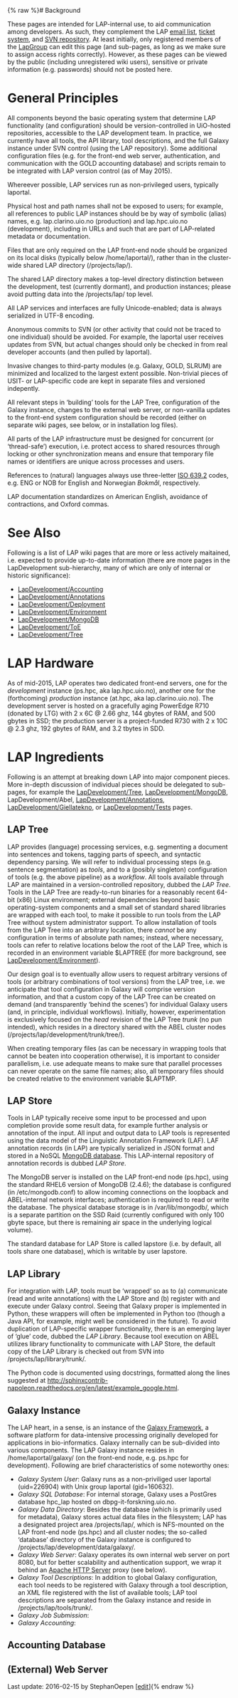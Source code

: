 {% raw %}# Background

These pages are intended for LAP-internal use, to aid communication
among developers. As such, they complement the LAP [email
list](https://sympa.uio.no/ifi.uio.no/info/lap-developers), [ticket
system](https://rt.uio.no), and [SVN
repository](http://svn.emmtee.net/lap). At least initially, only
registered members of the [LapGroup](https://blog.inductorsoftware.com/docsproto/missing/LapGroup) can edit this page (and
sub-pages, as long as we make sure to assign access rights correctly).
However, as these pages can be viewed by the public (including
unregistered wiki users), sensitive or private information (e.g.
passwords) should not be posted here.

# General Principles

All components beyond the basic operating system that determine LAP
functionality (and configuration) should be version-controlled in
UiO-hosted repositories, accessible to the LAP development team. In
practice, we currently have all tools, the API library, tool
descriptions, and the full Galaxy instance under SVN control (using the
LAP repository). Some additional configuration files (e.g. for the
front-end web server, authentication, and communication with the GOLD
accounting database) and scripts remain to be integrated with LAP
version control (as of May 2015).

Whereever possible, LAP services run as non-privileged users, typically
laportal.

Physical host and path names shall not be exposed to users; for example,
all references to public LAP instances should be by way of symbolic
(alias) names, e.g. lap.clarino.uio.no (production) and lap.hpc.uio.no
(development), including in URLs and such that are part of LAP-related
metadata or documentation.

Files that are only required on the LAP front-end node should be
organized on its local disks (typically below /home/laportal/), rather
than in the cluster-wide shared LAP directory (/projects/lap/).

The shared LAP directory makes a top-level directory distinction between
the development, test (currently dormant), and production instances;
please avoid putting data into the /projects/lap/ top level.

All LAP services and interfaces are fully Unicode-enabled; data is
always serialized in UTF-8 encoding.

Anonymous commits to SVN (or other activity that could not be traced to
one individual) should be avoided. For example, the laportal user
receives updates from SVN, but actual changes should only be checked in
from real developer accounts (and then pulled by laportal).

Invasive changes to third-party modules (e.g. Galaxy, GOLD, SLRUM) are
minimized and localized to the largest extent possible. Non-trivial
pieces of USIT- or LAP-specific code are kept in separate files and
versioned indepently.

All relevant steps in ‘building’ tools for the LAP Tree, configuration
of the Galaxy instance, changes to the external web server, or
non-vanilla updates to the front-end system configuration should be
recorded (either on separate wiki pages, see below, or in installation
log files).

All parts of the LAP infrastructure must be designed for concurrent (or
‘thread-safe’) execution, i.e. protect access to shared resources
through locking or other synchronization means and ensure that temporary
file names or identifiers are unique across processes and users.

References to (natural) languages always use three-letter [ISO
639.2](http://www.loc.gov/standards/iso639-2/php/code_list.php) codes,
e.g. ENG or NOB for English and Norwegian *Bokmål*, respectively.

LAP documentation standardizes on American English, avoidance of
contractions, and Oxford commas.

# See Also

Following is a list of LAP wiki pages that are more or less actively
maitained, i.e. expected to provide up-to-date information (there are
more pages in the LapDevelopment sub-hierarchy, many of which are only
of internal or historic significance):

- [LapDevelopment/Accounting](https://blog.inductorsoftware.com/docsproto/missing/LapDevelopment_Accounting)
- [LapDevelopment/Annotations](https://blog.inductorsoftware.com/docsproto/missing/LapDevelopment_Annotations)
- [LapDevelopment/Deployment](https://blog.inductorsoftware.com/docsproto/missing/LapDevelopment_Deployment)
- [LapDevelopment/Environment](https://blog.inductorsoftware.com/docsproto/missing/LapDevelopment_Environment)
- [LapDevelopment/MongoDB](https://blog.inductorsoftware.com/docsproto/missing/LapDevelopment_MongoDB)
- [LapDevelopment/ToE](https://blog.inductorsoftware.com/docsproto/missing/LapDevelopment_ToE)
- [LapDevelopment/Tree](https://blog.inductorsoftware.com/docsproto/missing/LapDevelopment_Tree)

# LAP Hardware

As of mid-2015, LAP operates two dedicated front-end servers, one for
the *development* instance (ps.hpc, aka lap.hpc.uio.no), another one for
the (forthcoming) *production* instance (at.hpc, aka
lap.clarino.uio.no). The development server is hosted on a gracefully
aging PowerEdge R710 (donated by LTG) with 2 x 6C @ 2.66 ghz, 144 gbytes
of RAM, and 500 gbytes in SSD; the production server is a project-funded
R730 with 2 x 10C @ 2.3 ghz, 192 gbytes of RAM, and 3.2 tbytes in SDD.

# LAP Ingredients

Following is an attempt at breaking down LAP into major component
pieces. More in-depth discussion of individual pieces should be
delegated to sub-pages, for example the
[LapDevelopment/Tree](https://blog.inductorsoftware.com/docsproto/missing/LapDevelopment_Tree),
[LapDevelopment/MongoDB](https://blog.inductorsoftware.com/docsproto/missing/LapDevelopment_MongoDB),
LapDevelopment/Abel,
[LapDevelopment/Annotations](https://blog.inductorsoftware.com/docsproto/missing/LapDevelopment_Annotations),
[LapDevelopment/Giellatekno](https://blog.inductorsoftware.com/docsproto/missing/LapDevelopment_Giellatekno), or
[LapDevelopment/Tests](https://blog.inductorsoftware.com/docsproto/missing/LapDevelopment_Tests) pages.

## LAP Tree

LAP provides (language) processing services, e.g. segmenting a document
into sentences and tokens, tagging parts of speech, and syntactic
dependency parsing. We will refer to individual processing steps (e.g.
sentence segmentation) as *tools*, and to a (posibly singleton)
configuration of tools (e.g. the above pipeline) as a *workflow*. All
tools available through LAP are maintained in a version-controlled
repository, dubbed the *LAP Tree*. Tools in the LAP Tree are
ready-to-run binaries for a reasonably recent 64-bit (x86) Linux
environment; external dependencies beyond basic operating-system
components and a small set of standard shared libraries are wrapped with
each tool, to make it possible to run tools from the LAP Tree without
system administrator support. To allow installation of tools from the
LAP Tree into an arbitrary location, there *cannot* be any configuration
in terms of absolute path names; instead, where necessary, tools can
refer to relative locations below the root of the LAP Tree, which is
recorded in an environment variable $LAPTREE (for more background, see
[LapDevelopment/Environment](https://blog.inductorsoftware.com/docsproto/missing/LapDevelopment_Environment)).

Our design goal is to eventually allow users to request arbitrary
versions of tools (or arbitrary combinations of tool versions) from the
LAP tree, i.e. we anticipate that tool configuration in Galaxy will
comprise version information, and that a custom copy of the LAP Tree can
be created on demand (and transparently ‘behind the scenes’) for
individual Galaxy users (and, in principle, individual workflows).
Initially, however, experimentation is exclusively focused on the *head*
revision of the LAP Tree *trunk* (no pun intended), which resides in a
directory shared with the ABEL cluster nodes
(/projects/lap/development/trunk/tree/).

When creating temporary files (as can be necessary in wrapping tools
that cannot be beaten into cooperation otherwise), it is important to
consider parallelism, i.e. use adequate means to make sure that parallel
processes can never operate on the same file names; also, all temporary
files should be created relative to the environment variable $LAPTMP.

## LAP Store

Tools in LAP typically receive some input to be processed and upon
completion provide some result data, for example further analysis or
annotation of the input. All input and output data to LAP tools is
represented using the data model of the Linguistic Annotation Framework
(LAF). LAF annotation records (in LAP) are typically serialized in JSON
format and stored in a NoSQL [MongoDB
database](https://www.mongodb.org/). This LAP-internal repository of
annotation records is dubbed *LAP Store*.

The MongoDB server is installed on the LAP front-end node (ps.hpc),
using the standard RHEL6 version of MongoDB (2.4.6); the database is
configured (in /etc/mongodb.conf) to allow incoming connections on the
loopback and ABEL-internal network interfaces; authentication is
required to read or write the database. The physical database storage is
in /var/lib/mongodb/, which is a separate partition on the SSD Raid
(currently configured with only 100 gbyte space, but there is remaining
air space in the underlying logical volume).

The standard database for LAP Store is called lapstore (i.e. by default,
all tools share one database), which is writable by user lapstore.

## LAP Library

For integration with LAP, tools must be ‘wrapped’ so as to (a)
communicate (read and write annotations) with the LAP Store and (b)
register with and execute under Galaxy control. Seeing that Galaxy
proper is implemented in Python, these wrappers will often be
implemented in Python too (though a Java API, for example, might well be
considered in the future). To avoid duplication of LAP-specific wrapper
functionality, there is an emerging layer of ‘glue’ code, dubbed the
*LAP Library*. Because tool execution on ABEL utilizes library
functionality to communicate with LAP Store, the default copy of the LAP
Library is checked out from SVN into /projects/lap/library/trunk/.

The Python code is documented using docstrings, formatted along the
lines suggested at
<http://sphinxcontrib-napoleon.readthedocs.org/en/latest/example_google.html>.

## Galaxy Instance

The LAP heart, in a sense, is an instance of the [Galaxy
Framework](http://galaxyproject.org/), a software platform for
data-intensive processing originally developed for applications in
bio-informatics. Galaxy internally can be sub-divided into various
components. The LAP Galaxy instance resides in /home/laportal/galaxy/
(on the front-end node, e.g. ps.hpc for development). Following are
brief characteristics of some noteworthy ones:

- *Galaxy System User*: Galaxy runs as a non-priviliged user laportal
(uid=226904) with Unix group laportal (gid=160632).
- *Galaxy SQL Database*: For internal storage, Galaxy uses a PostGres
database hpc\_lap hosted on dbpg-it-forskning.uio.no.
- *Galaxy Data Directory*: Besides the database (which is primarily
used for metadata), Galaxy stores actual data files in the
filesystem; LAP has a designated project area /projects/lap/, which
is NFS-mounted on the LAP front-end node (ps.hpc) and all cluster
nodes; the so-called ‘database’ directory of the Galaxy instance is
configured to /projects/lap/development/data/galaxy/.
- *Galaxy Web Server*: Galaxy operates its own internal web server on
port 8080, but for better scalability and authentication support, we
wrap it behind an [Apache HTTP Server](http://httpd.apache.org/)
proxy (see below).
- *Galaxy Tool Descriptions*: In addition to global Galaxy
configuration, each tool needs to be registered with Galaxy through
a tool description, an XML file registered with the list of
available tools; LAP tool descriptions are separated from the Galaxy
instance and reside in /projects/lap/tools/trunk/.
- *Galaxy Job Submission*:
- *Galaxy Accounting*:

## Accounting Database

## (External) Web Server

Last update: 2016-02-15 by StephanOepen [[edit](https://github.com/delph-in/docs/wiki/LapDevelopment/_edit)]{% endraw %}